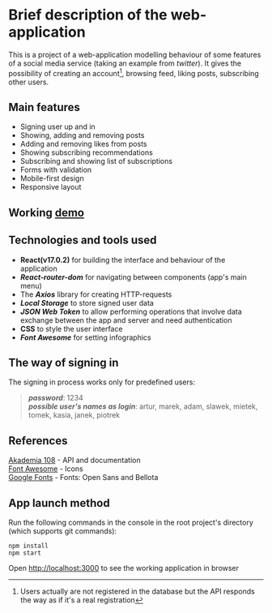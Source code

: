 # Brief description of the web-application 
This is a project of a web-application modelling behaviour of some features of a social media service (taking an example from _twitter_). It gives the possibility of creating an account[^1], browsing feed, liking posts, subscribing other users.

## Main features
- Signing user up and in
- Showing, adding and removing posts
- Adding and removing likes from posts
- Showing subscribing recommendations
- Subscribing and showing list of subscriptions
- Forms with validation
- Mobile-first design  
- Responsive layout

## Working [demo](https://den0702.github.io/social-app/)

## Technologies and tools used
- **React(v17.0.2)** for building the interface and behaviour of the application
- **_React-router-dom_** for navigating between components (app's main menu)
- The **_Axios_** library for creating HTTP-requests
- **_Local Storage_** to store signed user data
- **_JSON Web Token_** to allow performing operations that involve data exchange between the app and server and need authentication
- **CSS** to style the user interface
- **_Font Awesome_** for setting infographics

## The way of signing in
The signing in process works only for predefined users:
> **_password_**: 1234   
**_possible user's names as login_**: artur, marek, adam, slawek, mietek, tomek, kasia, janek, piotrek

## References
[Akademia 108](https://akademia108.pl/) - API and documentation  
[Font Awesome](fontawesome.com) - Icons  
[Google Fonts](https://fonts.google.com/) - Fonts: Open Sans and Bellota


## App launch method
Run the following commands in the console in the root project's directory (which supports git commands):
``` 
npm install
npm start
```
Open [http://localhost:3000](http://localhost:3000) to see the working application in browser

[^1]: Users actually are not registered in the database but the API responds the way as if it's a real registration
